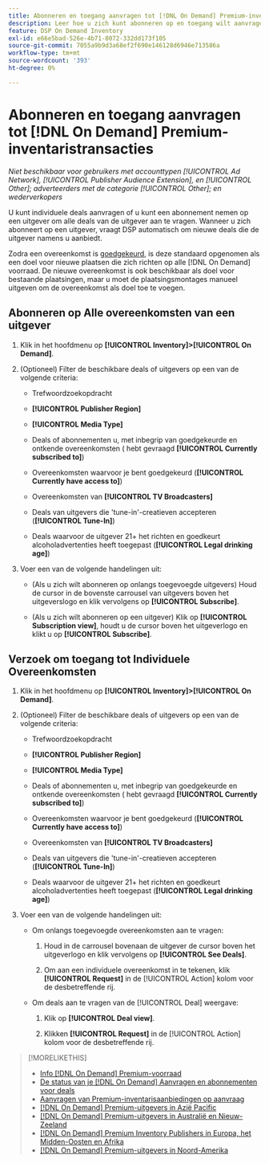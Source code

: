```yaml
---
title: Abonneren en toegang aanvragen tot [!DNL On Demand] Premium-inventaristransacties
description: Leer hoe u zich kunt abonneren op en toegang wilt aanvragen tot[!DNL On Demand] deals.
feature: DSP On Demand Inventory
exl-id: e66e5bad-526e-4b71-8072-332dd173f105
source-git-commit: 7055a9b9d3a68ef2f690e146128d6946e713586a
workflow-type: tm+mt
source-wordcount: '393'
ht-degree: 0%

---
```


# Abonneren en toegang aanvragen tot [!DNL On Demand] Premium-inventaristransacties

*Niet beschikbaar voor gebruikers met accounttypen [!UICONTROL Ad Network], [!UICONTROL Publisher Audience Extension], en [!UICONTROL Other]; adverteerders met de categorie [!UICONTROL Other]; en wederverkopers*

U kunt individuele deals aanvragen of u kunt een abonnement nemen op een uitgever om alle deals van de uitgever aan te vragen. Wanneer u zich abonneert op een uitgever, vraagt DSP automatisch om nieuwe deals die de uitgever namens u aanbiedt.

Zodra een overeenkomst is [goedgekeurd](/help/dsp/inventory/on-demand-inventory-view-status.md), is deze standaard opgenomen als een doel voor nieuwe plaatsen die zich richten op alle [!DNL On Demand] voorraad. De nieuwe overeenkomst is ook beschikbaar als doel voor bestaande plaatsingen, maar u moet de plaatsingsmontages manueel uitgeven om de overeenkomst als doel toe te voegen.

## Abonneren op Alle overeenkomsten van een uitgever

1. Klik in het hoofdmenu op **[!UICONTROL Inventory]>[!UICONTROL On Demand]**.

1. (Optioneel) Filter de beschikbare deals of uitgevers op een van de volgende criteria:

   * Trefwoordzoekopdracht

   * **[!UICONTROL Publisher Region]**

   * **[!UICONTROL Media Type]**

   * Deals of abonnementen u, met inbegrip van goedgekeurde en ontkende overeenkomsten ( hebt gevraagd **[!UICONTROL Currently subscribed to]**)

   * Overeenkomsten waarvoor je bent goedgekeurd (**[!UICONTROL Currently have access to]**)

   * Overeenkomsten van **[!UICONTROL TV Broadcasters]**

   * Deals van uitgevers die &#39;tune-in&#39;-creatieven accepteren (**[!UICONTROL Tune-In]**)

   * Deals waarvoor de uitgever 21+ het richten en goedkeurt alcoholadvertenties heeft toegepast (**[!UICONTROL Legal drinking age]**)

1. Voer een van de volgende handelingen uit:

   * (Als u zich wilt abonneren op onlangs toegevoegde uitgevers) Houd de cursor in de bovenste carrousel van uitgevers boven het uitgeverslogo en klik vervolgens op **[!UICONTROL Subscribe]**.

   * (Als u zich wilt abonneren op een uitgever) Klik op **[!UICONTROL Subscription view]**, houdt u de cursor boven het uitgeverlogo en klikt u op **[!UICONTROL Subscribe]**.

## Verzoek om toegang tot Individuele Overeenkomsten

1. Klik in het hoofdmenu op **[!UICONTROL Inventory]>[!UICONTROL On Demand]**.

1. (Optioneel) Filter de beschikbare deals of uitgevers op een van de volgende criteria:

   * Trefwoordzoekopdracht

   * **[!UICONTROL Publisher Region]**

   * **[!UICONTROL Media Type]**

   * Deals of abonnementen u, met inbegrip van goedgekeurde en ontkende overeenkomsten ( hebt gevraagd **[!UICONTROL Currently subscribed to]**)

   * Overeenkomsten waarvoor je bent goedgekeurd (**[!UICONTROL Currently have access to]**)

   * Overeenkomsten van **[!UICONTROL TV Broadcasters]**

   * Deals van uitgevers die &#39;tune-in&#39;-creatieven accepteren (**[!UICONTROL Tune-In]**)

   * Deals waarvoor de uitgever 21+ het richten en goedkeurt alcoholadvertenties heeft toegepast (**[!UICONTROL Legal drinking age]**)

1. Voer een van de volgende handelingen uit:

   * Om onlangs toegevoegde overeenkomsten aan te vragen:

      1. Houd in de carrousel bovenaan de uitgever de cursor boven het uitgeverlogo en klik vervolgens op **[!UICONTROL See Deals]**.

      1. Om aan een individuele overeenkomst in te tekenen, klik **[!UICONTROL Request]** in de [!UICONTROL Action] kolom voor de desbetreffende rij.
   * Om deals aan te vragen van de [!UICONTROL Deal] weergave:

      1. Klik op **[!UICONTROL Deal view]**.

      1. Klikken **[!UICONTROL Request]** in de [!UICONTROL Action] kolom voor de desbetreffende rij.


>[!MORELIKETHIS]
>
>* [Info [!DNL On Demand] Premium-voorraad](on-demand-inventory-about.md)
>* [De status van je [!DNL On Demand] Aanvragen en abonnementen voor deals](on-demand-inventory-view-status.md)
>* [Aanvragen van Premium-inventarisaanbiedingen op aanvraag](on-demand-inventory-rerequest.md)
>* [[!DNL On Demand] Premium-uitgevers in Azië Pacific](on-demand-inventory-publishers-apac.md)
>* [[!DNL On Demand] Premium-uitgevers in Australië en Nieuw-Zeeland](on-demand-inventory-publishers-anz.md)
>* [[!DNL On Demand] Premium Inventory Publishers in Europa, het Midden-Oosten en Afrika](on-demand-inventory-publishers-emea.md)
>* [[!DNL On Demand] Premium-uitgevers in Noord-Amerika](on-demand-inventory-publishers-na.md)

